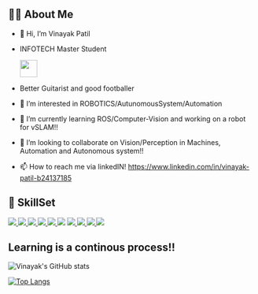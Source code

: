 ## 🙋‍♂️ About Me
- 👋 Hi, I’m Vinayak Patil 
- INFOTECH Master Student

   <img src="https://www.beschaeftigte.uni-stuttgart.de/uni-services/oeffentlichkeitsarbeit/corporate-design/cd-dateien/01_Logo/jpg/unistuttgart_logo_de.jpg" height="35" />

-    Better Guitarist and good footballer
- 👀 I’m interested in ROBOTICS/AutunomousSystem/Automation
- 🌱 I’m currently learning ROS/Computer-Vision and working on a robot for vSLAM!!
- 💞️ I’m looking to collaborate on Vision/Perception in Machines, Automation and Autonomous system!!
- 📫 How to reach me via linkedIN! https://www.linkedin.com/in/vinayak-patil-b24137185

   
<!---
vin3697/vin3697 is a ✨ special ✨ repository because its `README.md` (this file) appears on your GitHub profile.
You can click the Preview link to take a look at your changes.
--->


## 🚀 SkillSet
<p align="left"> 
   <a href="#" target="_blank"> <img src="https://img.icons8.com/external-linector-lineal-color-linector/64/000000/external-guitar-stay-home-activities-linector-lineal-color-linector.png"/> </a>
   <a href="#" target="_blank"> <img src="https://img.icons8.com/external-justicon-flat-justicon/64/000000/external-football-players-sport-avatar-justicon-flat-justicon.png"/> </a>
   <a href="#" target="_blank"> <img src="https://img.icons8.com/color/48/000000/c-plus-plus-logo.png"/> </a>
   <a href="#" target="_blank"> <img src="https://img.icons8.com/color/48/000000/python.png"/> </a>
   <a href="#" target="_blank"> <img src="https://img.icons8.com/nolan/64/matlab.png"/> </a>
   <a href="#" target="_blank"> <img src="https://img.icons8.com/external-becris-flat-becris/64/000000/external-deep-learning-data-science-becris-flat-becris.png"/></a>
   <a href="#" target="_blank"> <img src="https://img.icons8.com/nolan/64/electronics.png"/> </a>
   <a href="#" target="_blank"> <img src="https://img.icons8.com/color/48/000000/arduino.png"/> </a>
   <a href="#" target="_blank"> <img src="https://img.icons8.com/color/64/000000/raspberry-pi.png"/> </a>
   <a href="#" target="_blank"> <img src="https://img.icons8.com/external-wanicon-lineal-color-wanicon/64/000000/external-mathematics-education-wanicon-lineal-color-wanicon.png"/> </a>
   
   
</p>

## Learning is a continous process!!

![Vinayak's GitHub stats](https://github-readme-stats.vercel.app/api?username=vin3697&show_icons=true&theme=radical)

[![Top Langs](https://github-readme-stats.vercel.app/api/top-langs/?username=vin3697&layout=compact)](https://github.com/vin3697/github-readme-stats)







